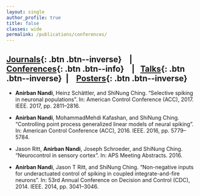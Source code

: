 ```yaml
---
layout: single
author_profile: true
title: false
classes: wide
permalink: /publications/conferences/
---
```


## [Journals](/publications/journals/){: .btn .btn--inverse} &nbsp;  &nbsp;| &nbsp; &nbsp;  [Conferences](/publications/conferences/){: .btn .btn--info} &nbsp;  &nbsp;| &nbsp; [Talks](/publications/talks/){: .btn .btn--inverse} &nbsp;|&nbsp; &nbsp;  [Posters](/publications/posters/){: .btn .btn--inverse}

* **Anirban Nandi**, Heinz Schättler, and ShiNung Ching. “Selective spiking in neuronal populations”. In: American Control Conference (ACC), 2017. IEEE. 2017, pp. 2811–2816. <a href="https://doi.org/10.23919/ACC.2017.7963377"><i class="ai ai-doi ai-1.5x" style="color:black;"></i></a>

* **Anirban Nandi**, MohammadMehdi Kafashan, and ShiNung Ching. “Controlling point process generalized
linear models of neural spiking”. In: American Control Conference (ACC), 2016. IEEE. 2016,
pp. 5779–5784. <a href="https://doi.org/10.1109/ACC.2016.7526575"><i class="ai ai-doi ai-1.5x" style="color:black;"></i></a>

* Jason Ritt, **Anirban Nandi**, Joseph Schroeder, and ShiNung Ching. “Neurocontrol in sensory cortex”. In: APS Meeting Abstracts. 2016.

* **Anirban Nandi**, Jason T Ritt, and ShiNung Ching. “Non-negative inputs for underactuated control of
spiking in coupled integrate-and-fire neurons”. In: 53rd Annual Conference on Decision and Control
(CDC), 2014. IEEE. 2014, pp. 3041–3046.<a href="https://doi.org/10.1109/CDC.2014.7039857"><i class="ai ai-doi ai-1.5x" style="color:black;"></i></a>
